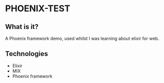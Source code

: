 # PHOENIX-TEST

## What is it?

A Phoenix framework demo, used whilst I was learning about elixir for web.

## Technologies

- Elixir
- MIX
- Phoenix framework